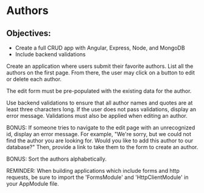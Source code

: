 # Authors

## Objectives:
* Create a full CRUD app with Angular, Express, Node, and MongoDB
* Include backend validations

Create an application where users submit their favorite authors. List all the authors on the first page. From there, the user may click on a button to edit or delete each author.

The edit form must be pre-populated with the existing data for the author.

Use backend validations to ensure that all author names and quotes are at least three characters long. If the user does not pass validations, display an error message. Validations must also be applied when editing an author.

BONUS: If someone tries to navigate to the edit page with an unrecognized id, display an error message. For example, "We're sorry, but we could not find the author you are looking for. Would you like to add this author to our database?" Then, provide a link to take them to the form to create an author.

BONUS: Sort the authors alphabetically.

REMINDER: When building applications which include forms and http requests, be sure to import the 'FormsModule' and 'HttpClientModule' in your AppModule file.
